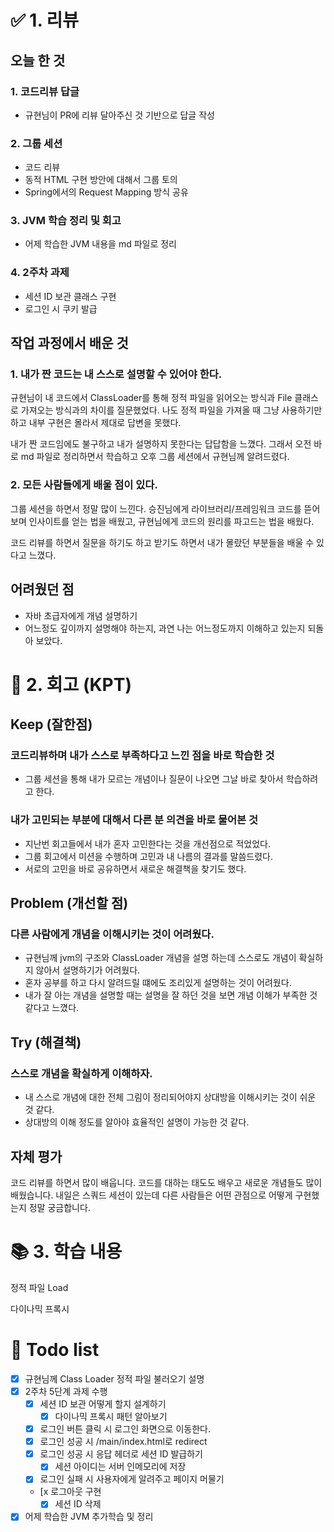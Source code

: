 # ✅ 1. 리뷰
## 오늘 한 것

### 1. 코드리뷰 답글
- 규현님이 PR에 리뷰 달아주신 것 기반으로 답글 작성

### 2. 그룹 세션
- 코드 리뷰
- 동적 HTML 구현 방안에 대해서 그룹 토의 
- Spring에서의 Request Mapping 방식 공유

### 3. JVM 학습 정리 및 회고
- 어제 학습한 JVM 내용을 md 파일로 정리

### 4. 2주차 과제 
- 세션 ID 보관 클래스 구현
- 로그인 시 쿠키 발급

## 작업 과정에서 배운 것
### 1. 내가 짠 코드는 내 스스로 설명할 수 있어야 한다. 
규현님이 내 코드에서 ClassLoader를 통해 정적 파일을 읽어오는 방식과 File 클래스로 가져오는 방식과의 차이를 질문했었다. 
나도 정적 파일을 가져올 때 그냥 사용하기만 하고 내부 구현은 몰라서 제대로 답변을 못했다. 

내가 짠 코드임에도 불구하고 내가 설명하지 못한다는 답답함을 느꼈다. 
그래서 오전 바로 md 파일로 정리하면서 학습하고 오후 그룹 세션에서 규현님께 알려드렸다. 

### 2. 모든 사람들에게 배울 점이 있다. 
그룹 세션을 하면서 정말 많이 느낀다. 승진님에게 라이브러리/프레임워크 코드를 뜯어보며 인사이트를 얻는 법을 배웠고,
규현님에게 코드의 원리를 파고드는 법을 배웠다. 

코드 리뷰를 하면서 질문을 하기도 하고 받기도 하면서 내가 몰랐던 부분들을 배울 수 있다고 느꼈다. 

## 어려웠던 점
-  자바 초급자에게 개념 설명하기 
  - 어느정도 깊이까지 설명해야 하는지, 과연 나는 어느정도까지 이해하고 있는지 되돌아 보았다.

# 🤔 2. 회고 (KPT)
## Keep (잘한점)
### 코드리뷰하며 내가 스스로 부족하다고 느낀 점을 바로 학습한 것
- 그룹 세션을 통해 내가 모르는 개념이나 질문이 나오면 그날 바로 찾아서 학습하려고 한다.

### 내가 고민되는 부분에 대해서 다른 분 의견을 바로 물어본 것
- 지난번 회고들에서 내가 혼자 고민한다는 것을 개선점으로 적었었다. 
- 그룹 회고에서 미션을 수행하며 고민과 내 나름의 결과를 말씀드렸다. 
- 서로의 고민을 바로 공유하면서 새로운 해결책을 찾기도 했다. 

## Problem (개선할 점)
### 다른 사람에게 개념을 이해시키는 것이 어려웠다.
- 규현님께 jvm의 구조와 ClassLoader 개념을 설명 하는데 스스로도 개념이 확실하지 않아서 설명하기가 어려웠다.
- 혼자 공부를 하고 다시 알려드릴 떄에도 조리있게 설명하는 것이 어려웠다.
- 내가 잘 아는 개념을 설명할 때는 설명을 잘 하던 것을 보면 개념 이해가 부족한 것 같다고 느꼈다. 

## Try (해결책)
### 스스로 개념을 확실하게 이해하자.
- 내 스스로 개념에 대한 전체 그림이 정리되어야지 상대방을 이해시키는 것이 쉬운 것 같다.
- 상대방의 이해 정도를 알아야 효율적인 설명이 가능한 것 같다. 
 
## 자체 평가
코드 리뷰를 하면서 많이 배웁니다. 
코드를 대하는 태도도 배우고 새로운 개념들도 많이 배웠습니다. 
내일은 스쿼드 세션이 있는데 다른 사람들은 어떤 관점으로 어떻게 구현했는지 정말 궁금합니다.

# 📚 3. 학습 내용
정적 파일 Load 


다이나믹 프록시

# 💁‍ Todo list
- [x] 규현님께 Class Loader 정적 파일 불러오기 설명
- [x] 2주차 5단계 과제 수행
  - [x] 세션 ID 보관 어떻게 할지 설계하기
    - [x] 다이나믹 프록시 패턴 알아보기
  - [x] 로그인 버튼 클릭 시 로그인 화면으로 이동한다.
  - [x] 로그인 성공 시 /main/index.html로 redirect
  - [x] 로그인 성공 시 응답 헤더로 세션 ID 발급하기
    - [x] 세션 아이디는 서버 인메모리에 저장
  - [x] 로그인 실패 시 사용자에게 알려주고 페이지 머물기
  - [x 로그아웃 구현
    - [x] 세션 ID 삭제
- [x] 어제 학습한 JVM 추가학습 및 정리 